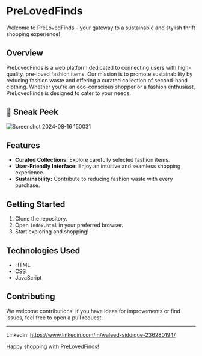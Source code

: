 # PreLovedFinds

Welcome to PreLovedFinds – your gateway to a sustainable and stylish thrift shopping experience!

## Overview

PreLovedFinds is a web platform dedicated to connecting users with high-quality, pre-loved fashion items. Our mission is to promote sustainability by reducing fashion waste and offering a curated collection of second-hand clothing. Whether you're an eco-conscious shopper or a fashion enthusiast, PreLovedFinds is designed to cater to your needs.

## 🎨 Sneak Peek
![Screenshot 2024-08-16 150031](https://github.com/user-attachments/assets/46b9aaf2-1adb-42c9-bc38-267711b67941)


## Features

- **Curated Collections:** Explore carefully selected fashion items.
- **User-Friendly Interface:** Enjoy an intuitive and seamless shopping experience.
- **Sustainability:** Contribute to reducing fashion waste with every purchase.

## Getting Started

1. Clone the repository.
2. Open `index.html` in your preferred browser.
3. Start exploring and shopping!

## Technologies Used

- HTML
- CSS
- JavaScript

## Contributing

We welcome contributions! If you have ideas for improvements or find issues, feel free to open a pull request.

---
Linkedin: https://www.linkedin.com/in/waleed-siddique-236280194/

Happy shopping with PreLovedFinds!
